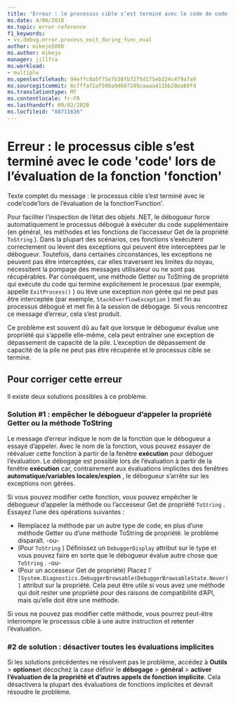 ```yaml
---
title: 'Erreur : le processus cible s’est terminé avec le code de code &apos; &apos; lors de l’évaluation de la fonction de fonction &apos; &apos; | Microsoft Docs'
ms.date: 4/06/2018
ms.topic: error-reference
f1_keywords:
- vs.debug.error.process_exit_during_func_eval
author: mikejo5000
ms.author: mikejo
manager: jillfra
ms.workload:
- multiple
ms.openlocfilehash: 94effc8a5f75e7b38fb7275d175eb324c479a7a9
ms.sourcegitcommit: 6cfffa72af599a9d667249caaaa411bb28ea69fd
ms.translationtype: MT
ms.contentlocale: fr-FR
ms.lasthandoff: 09/02/2020
ms.locfileid: "88711636"
---
```

# <a name="error-the-target-process-exited-with-code-39code39-while-evaluating-the-function-39function39"></a>Erreur : le processus cible s’est terminé avec le code &#39;code&#39; lors de l’évaluation de la fonction &#39;fonction&#39;

Texte complet du message : le processus cible s’est terminé avec le code’code’lors de l’évaluation de la fonction’Function'.

Pour faciliter l’inspection de l’état des objets .NET, le débogueur force automatiquement le processus débogué à exécuter du code supplémentaire (en général, les méthodes et les fonctions de l’accesseur Get de la propriété `ToString` ). Dans la plupart des scénarios, ces fonctions s’exécutent correctement ou lèvent des exceptions qui peuvent être interceptées par le débogueur. Toutefois, dans certaines circonstances, les exceptions ne peuvent pas être interceptées, car elles traversent les limites du noyau, nécessitent la pompage des messages utilisateur ou ne sont pas récupérables. Par conséquent, une méthode Getter ou ToString de propriété qui exécute du code qui termine explicitement le processus (par exemple, appelle `ExitProcess()` ) ou lève une exception non gérée qui ne peut pas être interceptée (par exemple, `StackOverflowException` ) met fin au processus débogué et met fin à la session de débogage. Si vous rencontrez ce message d’erreur, cela s’est produit.

Ce problème est souvent dû au fait que lorsque le débogueur évalue une propriété qui s’appelle elle-même, cela peut entraîner une exception de dépassement de capacité de la pile. L’exception de dépassement de capacité de la pile ne peut pas être récupérée et le processus cible se termine.

## <a name="to-correct-this-error"></a>Pour corriger cette erreur

Il existe deux solutions possibles à ce problème.

### <a name="solution-1-prevent-the-debugger-from-calling-the-getter-property-or-tostring-method"></a>Solution #1 : empêcher le débogueur d’appeler la propriété Getter ou la méthode ToString 

Le message d’erreur indique le nom de la fonction que le débogueur a essayé d’appeler. Avec le nom de la fonction, vous pouvez essayer de réévaluer cette fonction à partir de la fenêtre **exécution** pour déboguer l’évaluation. Le débogage est possible lors de l’évaluation à partir de la fenêtre **exécution** car, contrairement aux évaluations implicites des fenêtres **automatique/variables locales/espion** , le débogueur s’arrête sur les exceptions non gérées.

Si vous pouvez modifier cette fonction, vous pouvez empêcher le débogueur d’appeler la méthode ou l’accesseur Get de propriété `ToString` . Essayez l’une des opérations suivantes :

* Remplacez la méthode par un autre type de code, en plus d’une méthode Getter ou d’une méthode ToString de propriété. le problème disparaît.
    -ou-
* (Pour `ToString` ) Définissez un `DebuggerDisplay` attribut sur le type et vous pouvez faire en sorte que le débogueur évalue autre chose que `ToString` .
    -ou-
* (Pour un accesseur Get de propriété) Placez l' `[System.Diagnostics.DebuggerBrowsable(DebuggerBrowsableState.Never)]` attribut sur la propriété. Cela peut être utile si vous avez une méthode qui doit rester une propriété pour des raisons de compatibilité d’API, mais qu’elle doit être une méthode.

Si vous ne pouvez pas modifier cette méthode, vous pourrez peut-être interrompre le processus cible à une autre instruction et retenter l’évaluation.

### <a name="solution-2-disable-all-implicit-evaluation"></a>#2 de solution : désactiver toutes les évaluations implicites

Si les solutions précédentes ne résolvent pas le problème, accédez à **Outils**  >  **options**et décochez la case définir le **débogage**  >  **général**  >  **activer l’évaluation de la propriété et d’autres appels de fonction implicite**. Cela désactivera la plupart des évaluations de fonctions implicites et devrait résoudre le problème.
